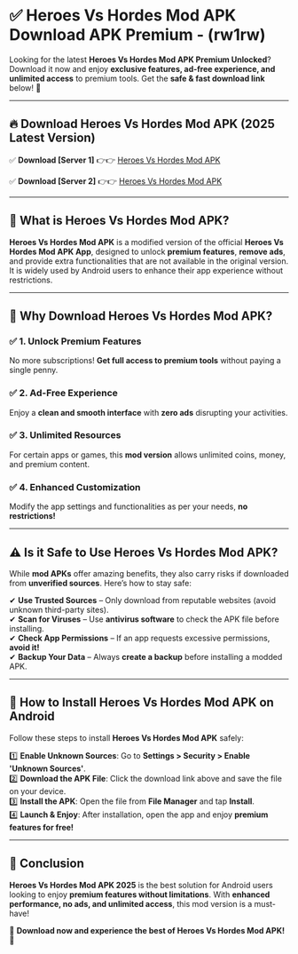
# ✅ Heroes Vs Hordes Mod APK Download APK Premium -  (rw1rw) 

Looking for the latest **Heroes Vs Hordes Mod APK Premium Unlocked**? Download it now and enjoy **exclusive features, ad-free experience, and unlimited access** to premium tools. Get the **safe & fast download link** below! 🚀

---

## 🔥 Download Heroes Vs Hordes Mod APK (2025 Latest Version)

✅ **Download [Server 1]** 👉👉 [Heroes Vs Hordes Mod APK ](https://apkcomod.com?title=Heroes_Vs_Hordes_Mod_APK)  

✅ **Download [Server 2]** 👉👉 [Heroes Vs Hordes Mod APK ](https://apkcomod.com?title=Heroes_Vs_Hordes_Mod_APK)  


---

## 📌 What is Heroes Vs Hordes Mod APK?

**Heroes Vs Hordes Mod APK** is a modified version of the official **Heroes Vs Hordes Mod APK App**, designed to unlock **premium features**, **remove ads**, and provide extra functionalities that are not available in the original version. It is widely used by Android users to enhance their app experience without restrictions.

---

## 🌟 Why Download Heroes Vs Hordes Mod APK?

### ✅ 1. Unlock Premium Features
No more subscriptions! **Get full access to premium tools** without paying a single penny.

### ✅ 2. Ad-Free Experience
Enjoy a **clean and smooth interface** with **zero ads** disrupting your activities.

### ✅ 3. Unlimited Resources
For certain apps or games, this **mod version** allows unlimited coins, money, and premium content.

### ✅ 4. Enhanced Customization
Modify the app settings and functionalities as per your needs, **no restrictions!**

---

## ⚠️ Is it Safe to Use Heroes Vs Hordes Mod APK?

While **mod APKs** offer amazing benefits, they also carry risks if downloaded from **unverified sources**. Here’s how to stay safe:

✔ **Use Trusted Sources** – Only download from reputable websites (avoid unknown third-party sites).  
✔ **Scan for Viruses** – Use **antivirus software** to check the APK file before installing.  
✔ **Check App Permissions** – If an app requests excessive permissions, **avoid it!**  
✔ **Backup Your Data** – Always **create a backup** before installing a modded APK.

---

## 📲 How to Install Heroes Vs Hordes Mod APK on Android

Follow these steps to install **Heroes Vs Hordes Mod APK** safely:

1️⃣ **Enable Unknown Sources**: Go to **Settings > Security > Enable 'Unknown Sources'**.  
2️⃣ **Download the APK File**: Click the download link above and save the file on your device.  
3️⃣ **Install the APK**: Open the file from **File Manager** and tap **Install**.  
4️⃣ **Launch & Enjoy**: After installation, open the app and enjoy **premium features for free!**

---

## 🚀 Conclusion

**Heroes Vs Hordes Mod APK 2025** is the best solution for Android users looking to enjoy **premium features without limitations**. With **enhanced performance, no ads, and unlimited access**, this mod version is a must-have!

🔻 **Download now and experience the best of Heroes Vs Hordes Mod APK!** 🔻

